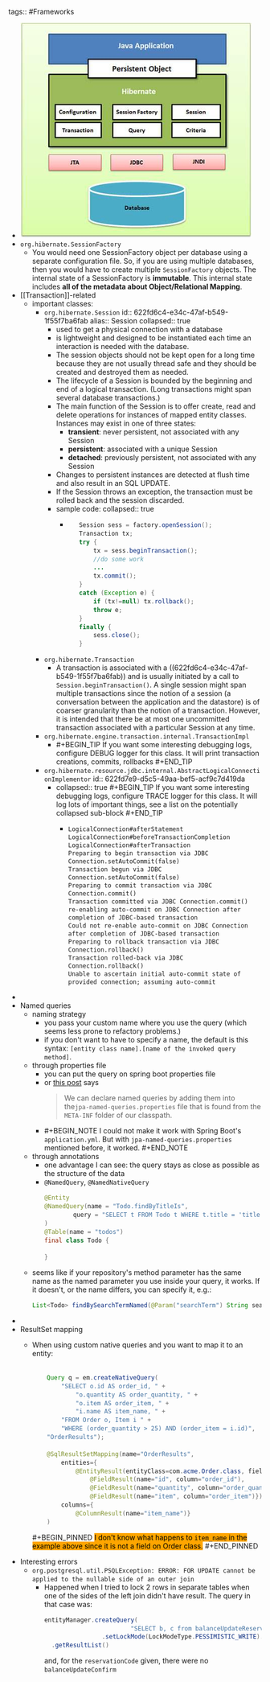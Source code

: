 tags:: #Frameworks

- ![image.png](../assets/image_1647302053648_0.png)
- `org.hibernate.SessionFactory`
	- You would need one SessionFactory object per database using a separate configuration file. So, if you are using multiple databases, then you would have to create multiple `SessionFactory` objects.
	  The internal state of a SessionFactory is **immutable**.
	  This internal state includes **all of the metadata about Object/Relational Mapping**.
- [[Transaction]]-related
	- important classes:
		- `org.hibernate.Session`
		  id:: 622fd6c4-e34c-47af-b549-1f55f7ba6fab
		  alias:: Session
		  collapsed:: true
			- used to get a physical connection with a database
			- is lightweight and designed to be instantiated each time an interaction is needed with the database.
			- The session objects should not be kept open for a long time because they are not usually thread safe and they should be created and destroyed them as needed.
			- The lifecycle of a Session is bounded by the beginning and end of a logical transaction. (Long transactions might span several database transactions.)
			- The main function of the Session is to offer create, read and delete operations for instances of mapped entity classes. Instances may exist in one of three states:
				- **transient**: never persistent, not associated with any Session
				- **persistent**: associated with a unique Session
				- **detached**: previously persistent, not associated with any Session
			- Changes to persistent instances are detected at flush time and also result in an SQL UPDATE.
			- If the Session throws an exception, the transaction must be rolled back and the session discarded.
			- sample code:
			  collapsed:: true
				- ```java
				     Session sess = factory.openSession();
				     Transaction tx;
				     try {
				         tx = sess.beginTransaction();
				         //do some work
				         ...
				         tx.commit();
				     }
				     catch (Exception e) {
				         if (tx!=null) tx.rollback();
				         throw e;
				     }
				     finally {
				         sess.close();
				     }
				  ```
		- `org.hibernate.Transaction`
			- A transaction is associated with a ((622fd6c4-e34c-47af-b549-1f55f7ba6fab)) and is usually initiated by a call to `Session.beginTransaction()`. A single session might span multiple transactions since the notion of a session (a conversation between the application and the datastore) is of coarser granularity than the notion of a transaction. However, it is intended that there be at most one uncommitted transaction associated with a particular Session at any time.
		- `org.hibernate.engine.transaction.internal.TransactionImpl`
			- #+BEGIN_TIP
			  If you want some interesting debugging logs, configure DEBUG logger for this class. It will print transaction creations, commits, rollbacks
			  #+END_TIP
		- `org.hibernate.resource.jdbc.internal.AbstractLogicalConnectionImplementor`
		  id:: 622fd7e9-d5c5-49aa-bef5-acf9c7d419da
			- collapsed:: true
			  #+BEGIN_TIP
			  If you want some interesting debugging logs, configure TRACE logger for this class. It will log lots of important things, see a list on the potentially collapsed sub-block
			  #+END_TIP
				- ```text
				  LogicalConnection#afterStatement
				  LogicalConnection#beforeTransactionCompletion
				  LogicalConnection#afterTransaction
				  Preparing to begin transaction via JDBC Connection.setAutoCommit(false)
				  Transaction begun via JDBC Connection.setAutoCommit(false)
				  Preparing to commit transaction via JDBC Connection.commit()
				  Transaction committed via JDBC Connection.commit()
				  re-enabling auto-commit on JDBC Connection after completion of JDBC-based transaction
				  Could not re-enable auto-commit on JDBC Connection after completion of JDBC-based transaction
				  Preparing to rollback transaction via JDBC Connection.rollback()
				  Transaction rolled-back via JDBC Connection.rollback()
				  Unable to ascertain initial auto-commit state of provided connection; assuming auto-commit
				  ```
-
- Named queries
	- naming strategy
		- you pass your custom name where you use the query (which seems less prone to refactory problems.)
		- if you don't want to have to specify a name, the default is this syntax: `[entity class name].[name of the invoked query method]`.
	- through properties file
		- you can put the query on spring boot properties file
		- or [this post](https://www.petrikainulainen.net/programming/spring-framework/spring-data-jpa-tutorial-creating-database-queries-with-named-queries/) says
		  > We can declare named queries by adding them into the`jpa-named-queries.properties`  file that is found from the `META-INF` folder of our classpath.
		- #+BEGIN_NOTE
		  I could not make it work with Spring Boot's `application.yml`.
		  But with `jpa-named-queries.properties` mentioned before, it worked.
		  #+END_NOTE
	- through annotations
		- one advantage I can see: the query stays as close as possible as the structure of the data
		- `@NamedQuery`, `@NamedNativeQuery`
		  ```java
		  @Entity
		  @NamedQuery(name = "Todo.findByTitleIs",
		          query = "SELECT t FROM Todo t WHERE t.title = 'title'"
		  )
		  @Table(name = "todos")
		  final class Todo {
		       
		  }
		  ```
	- seems like if your repository's method parameter has the same name as the named parameter you use inside your query, it works. If it doesn't, or the name differs, you can specify it, e.g.:
	  ```java
	  List<Todo> findBySearchTermNamed(@Param("searchTerm") String searchTerm);
	  ```
-
- ResultSet mapping
	- When using custom native queries and you want to map it to an entity:
	  
	  
	  
	  ```java
	  
	      Query q = em.createNativeQuery(
	          "SELECT o.id AS order_id, " +
	              "o.quantity AS order_quantity, " +
	              "o.item AS order_item, " +
	              "i.name AS item_name, " +
	          "FROM Order o, Item i " +
	          "WHERE (order_quantity > 25) AND (order_item = i.id)",
	      "OrderResults");
	      
	      @SqlResultSetMapping(name="OrderResults", 
	          entities={ 
	              @EntityResult(entityClass=com.acme.Order.class, fields={
	                  @FieldResult(name="id", column="order_id"),
	                  @FieldResult(name="quantity", column="order_quantity"), 
	                  @FieldResult(name="item", column="order_item")})},
	          columns={
	              @ColumnResult(name="item_name")}
	      )
	  ```
	  
	  
	  #+BEGIN_PINNED
	  <mark style="background-color: orange">I don't know what happens to `item_name` in the example above since it is not a field on Order class.</mark>
	  #+END_PINNED
- Interesting errors
	- `org.postgresql.util.PSQLException: ERROR: FOR UPDATE cannot be applied to the nullable side of an outer join`
		- Happened when I tried to lock 2 rows in separate tables when one of the sides of the left join didn't have result.
		  The query in that case was:
		  ```java
		  entityManager.createQuery(
		                          "SELECT b, c from balanceUpdateReservation b left join balanceUpdateConfirm c on c.balanceUpdateReservationEntity.id = b.id WHERE b.reservationCode = :reservationCode")
		                  .setLockMode(LockModeType.PESSIMISTIC_WRITE).setParameter("reservationCode", reservationCode)
		    .getResultList()
		  ```
		  and, for the `reservationCode` given, there were no `balanceUpdateConfirm`